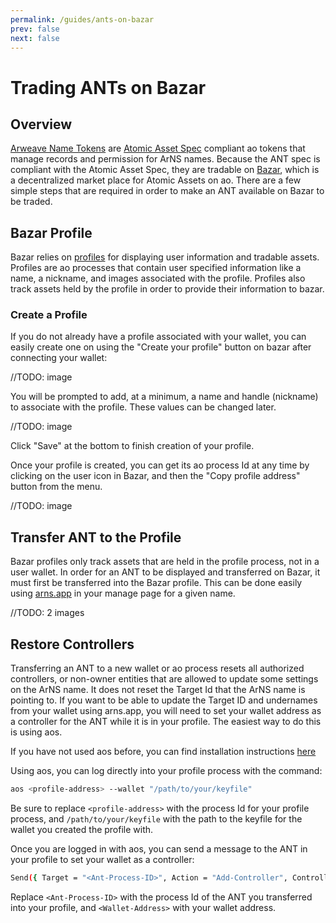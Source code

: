 ```yaml
---
permalink: /guides/ants-on-bazar
prev: false
next: false
---
```


# Trading ANTs on Bazar

## Overview

[Arweave Name Tokens](../arns.md#arweave-name-token-ant) are [Atomic Asset Spec](https://github.com/permaweb/ao-permaweb/blob/asset-manager/services/assets/spec.md) compliant ao tokens that manage records and permission for ArNS names. Because the ANT spec is compliant with the Atomic Asset Spec, they are tradable on [Bazar](https://bazar.arweave.net), which is a decentralized market place for Atomic Assets on ao. There are a few simple steps that are required in order to make an ANT available on Bazar to be traded.

## Bazar Profile

Bazar relies on [profiles](https://bazar.g8way.io/#/docs/overview/profiles) for displaying user information and tradable assets. Profiles are ao processes that contain user specified information like a name, a nickname, and images associated with the profile. Profiles also track assets held by the profile in order to provide their information to bazar.

### Create a Profile

If you do not already have a profile associated with your wallet, you can easily create one on using the "Create your profile" button on bazar after connecting your wallet:

//TODO: image

You will be prompted to add, at a minimum, a name and handle (nickname) to associate with the profile. These values can be changed later.

//TODO: image

Click "Save" at the bottom to finish creation of your profile.

Once your profile is created, you can get its ao process Id at any time by clicking on the user icon in Bazar, and then the "Copy profile address" button from the menu.

//TODO: image

## Transfer ANT to the Profile

Bazar profiles only track assets that are held in the profile process, not in a user wallet. In order for an ANT to be displayed and transferred on Bazar, it must first be transferred into the Bazar profile. This can be done easily using [arns.app](https://arns.app) in your manage page for a given name.

//TODO: 2 images

## Restore Controllers

Transferring an ANT to a new wallet or ao process resets all authorized controllers, or non-owner entities that are allowed to update some settings on the ArNS name. It does not reset the Target Id that the ArNS name is pointing to. If you want to be able to update the Target ID and undernames from your wallet using arns.app, you will need to set your wallet address as a controller for the ANT while it is in your profile. The easiest way to do this is using aos.

If you have not used aos before, you can find installation instructions [here](https://cookbook_ao.arweave.net/welcome/getting-started.html)

Using aos, you can log directly into your profile process with the command:

```bash
aos <profile-address> --wallet "/path/to/your/keyfile"
```

Be sure to replace `<profile-address>` with the process Id for your profile process, and `/path/to/your/keyfile` with the path to the keyfile for the wallet you created the profile with.

Once you are logged in with aos, you can send a message to the ANT in your profile to set your wallet as a controller:

```bash
Send({ Target = "<Ant-Process-ID>", Action = "Add-Controller", Controller = "<Wallet-Address>" })
```

Replace `<Ant-Process-ID>` with the process Id of the ANT you transferred into your profile, and `<Wallet-Address>` with your wallet address.